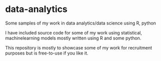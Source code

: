 # data-analytics
Some samples of my work in data analytics/data science using R, python

I have included source code for some of my work using statistical, machinelearning models mostly written using R and some python.

This repository is mostly to showcase some of my work for recruitment purposes but is free-to-use if you like it.
